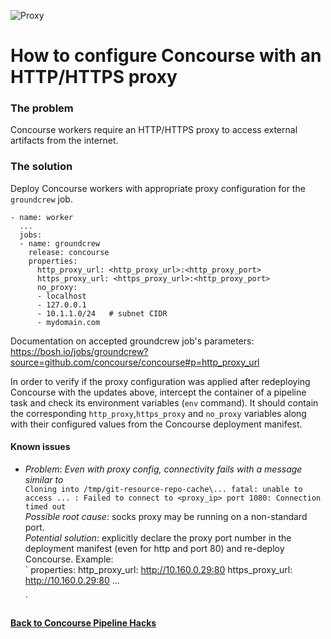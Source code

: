 ![Proxy](https://github.com/lsilvapvt/misc-support-files/raw/master/docs/images/http-proxy.png)

# How to configure Concourse with an HTTP/HTTPS proxy

### The problem

Concourse workers require an HTTP/HTTPS proxy to access external artifacts from the internet.


### The solution

Deploy Concourse workers with appropriate proxy configuration for the `groundcrew` job.

```
- name: worker
  ...
  jobs:
  - name: groundcrew
    release: concourse
    properties:
      http_proxy_url: <http_proxy_url>:<http_proxy_port>
      https_proxy_url: <https_proxy_url>:<http_proxy_port>
      no_proxy:
      - localhost
      - 127.0.0.1
      - 10.1.1.0/24   # subnet CIDR
      - mydomain.com  
```

Documentation on accepted groundcrew job's parameters:
https://bosh.io/jobs/groundcrew?source=github.com/concourse/concourse#p=http_proxy_url

In order to verify if the proxy configuration was applied after redeploying Concourse with the updates above, intercept the container of a pipeline task and check its environment variables (`env` command). It should contain the corresponding `http_proxy`,`https_proxy` and `no_proxy` variables along with their configured values from the Concourse deployment manifest.

  
#### Known issues

- *Problem*: *Even with proxy config, connectivity fails with a message similar to*  
  `Cloning into /tmp/git-resource-repo-cache\...
fatal: unable to access ... : Failed to connect to <proxy_ip> port 1080: Connection timed out`  
  *Possible root cause*: socks proxy may be running on a non-standard port.  
  *Potential solution*: explicitly declare the proxy port number in the deployment manifest (even for http and port 80) and re-deploy Concourse. Example:  
  `    properties:
         http_proxy_url: http://10.160.0.29:80
         https_proxy_url: http://10.160.0.29:80
         ...

  `  



#### [Back to Concourse Pipeline Hacks](..)
